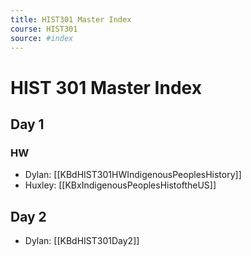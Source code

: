 ```yaml
---
title: HIST301 Master Index
course: HIST301
source: #index 
---
```


# HIST 301 Master Index

## Day 1

### HW
- Dylan: [[KBdHIST301HWIndigenousPeoplesHistory]]
- Huxley: [[KBxIndigenousPeoplesHistoftheUS]]

## Day 2
- Dylan: [[KBdHIST301Day2]]